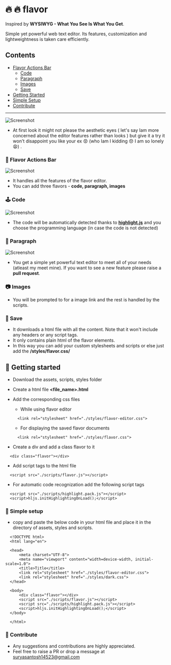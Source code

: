# :fire: :fire: flavor
 Inspired by **WYSIWYG - What You See Is What You Get**.
 
 Simple yet powerful web text editor. Its features, customization and lightweightness is taken care efficiently.

## Contents
  * [Flavor Actions Bar](#wrench-flavor-actions-bar)
    * [Code](#joystick-code)
    * [Paragraph](#memo-paragraph)
    * [Images](#camera-images)
    * [Save](#floppy_disk-save)
  * [Getting Started](#tada-getting-started)
  * [Simple Setup](#star2-simple-setup)
  * [Contribute](#handshake-contribute)
  
  ----
![Screenshot](https://user-images.githubusercontent.com/35530053/93792697-7b56e980-fc53-11ea-8eb2-1b2eeb0cef2a.png)

* At first look it might not please the aesthetic eyes ( let's say Iam more concerned about the editor features rather than looks ) 
 but give it a try it won't disappoint you like your ex :rage: (who Iam I kidding :disappointed: I am so lonely :weary:) .

### :wrench: Flavor Actions Bar

![Screenshot](https://user-images.githubusercontent.com/35530053/93791424-d4be1900-fc51-11ea-8d39-422bee47f7f2.png)

 * It handles all the features of the flavor editor.
 * You can add three flavors - **code, paragraph, images**

### :joystick: Code
  
![Screenshot](https://user-images.githubusercontent.com/35530053/93791544-033bf400-fc52-11ea-9952-4ed5b3f8488c.png)

* The code will be automatically detected thanks to **[highlight.js](https://highlightjs.org/)** and you choose the programming language (in case the code is not detected) 

### :memo: Paragraph

![Screenshot](https://user-images.githubusercontent.com/35530053/93791692-2c5c8480-fc52-11ea-8d0f-74c5a7da7755.png)

* You get a simple yet powerful text editor to meet all of your needs (atleast my meet mine). If you want to see a new feature please raise a **pull request**.

### :camera: Images

* You will be prompted to for a image link and the rest is handled by the scripts.

### :floppy_disk: Save

* It downloads a html file with all the content. Note that it won't include any headers or any script tags.
* It only contains plain html of the flavor elements.
* In this way you can add your custom stylesheets and scripts or else just add the **/styles/flavor.css/**

## :tada: Getting started

* Download the assets, scripts, styles folder

* Create a html file **<file_name>.html** 

* Add the corresponding css files 
  * While using flavor editor
  ```
    <link rel="stylesheet" href="./styles/flavor-editor.css">
  ```
  * For displaying the saved flavor documents
  
  ```
    <link rel="stylesheet" href="./styles/flavor.css">
  ```
  
* Create a div and add a class flavor to it

```
  <div class="flavor"></div>  
```

* Add script tags to the html file

```
  <script src="./scripts/flavor.js"></script>
```

* For automatic code recognization add the following script tags

```
  <script src="./scripts/highlight.pack.js"></script>
  <script>hljs.initHighlightingOnLoad();</script>
```

### :star2: Simple setup

* copy and paste the below code in your html file and place it in the directory of assets, styles and scripts.

```
  <!DOCTYPE html>
  <html lang="en">

  <head>
      <meta charset="UTF-8">
      <meta name="viewport" content="width=device-width, initial-scale=1.0">
      <title>Title</title>
      <link rel="stylesheet" href="./styles/flavor-editor.css">
      <link rel="stylesheet" href="./styles/dark.css">
  </head>

  <body>
      <div class="flavor"></div>
      <script src="./scripts/flavor.js"></script>
      <script src="./scripts/highlight.pack.js"></script>
      <script>hljs.initHighlightingOnLoad();</script>
  </body>

  </html>
```

### :handshake: Contribute

  * Any suggestions and contributions are highly appreciated.
  * Feel free to raise a PR or drop a message at suryasantosh14523@gmail.com
  
